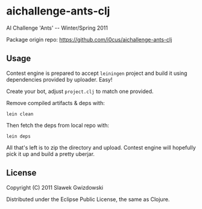 # aichallenge-ants-clj

AI Challenge 'Ants' -- Winter/Spring 2011

Package origin repo: https://github.com/i0cus/aichallenge-ants-clj

## Usage

Contest engine is prepared to accept `leiningen` project and build it
using dependencies provided by uploader. Easy!

Create your bot, adjust `project.clj` to match one provided.

Remove compiled artifacts & deps with:

    lein clean

Then fetch the deps from local repo with:

    lein deps

All that's left is to zip the directory and upload. Contest engine will
hopefully pick it up and build a pretty uberjar.


## License

Copyright (C) 2011 Slawek Gwizdowski

Distributed under the Eclipse Public License, the same as Clojure.

